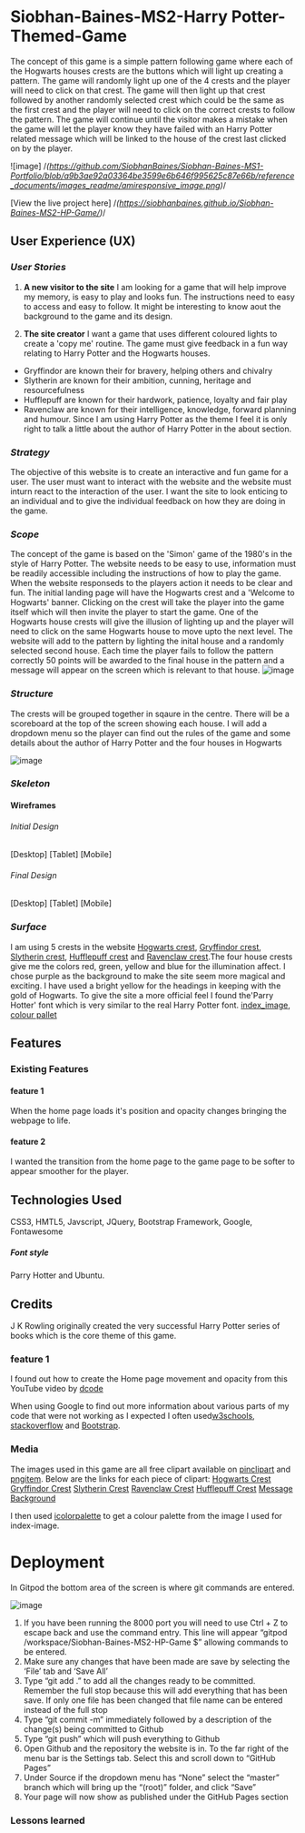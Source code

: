 # Siobhan-Baines-MS2-Harry Potter-Themed-Game

The concept of this game is a simple pattern following game where each of the Hogwarts houses crests are the buttons which will light up creating a pattern. 
The game will randomly light up one of the 4 crests and the player will need to click on that crest. The game will then light up that crest followed by another randomly selected crest which could be the same as the first crest and the player will need to click on the correct crests to follow the pattern. The game will continue until the visitor makes a mistake when the game will let the player know they have failed with an Harry Potter related message which will be linked to the house of the crest last clicked on by the player.
 

 ![image] /*(https://github.com/SiobhanBaines/Siobhan-Baines-MS1-Portfolio/blob/a9b3ae92a03364be3599e6b646f995625c87e66b/reference_documents/images_readme/amiresponsive_image.png)*/

[View the live project here] /*(https://siobhanbaines.github.io/Siobhan-Baines-MS2-HP-Game/)*/


## User Experience (UX)

### *User Stories*

1. **A new visitor to the site**
I am looking for a game that will help improve my memory, is easy to play and looks fun. The instructions need to easy to access and easy to follow. It might be interesting to know aout the background to the game and its design.
  
2. **The site creator**
I want a game that uses different coloured lights to create a 'copy me' routine. The game must give feedback in a fun way relating to Harry Potter and the Hogwarts houses. 
* Gryffindor are known their for bravery, helping others and chivalry
* Slytherin are known for their ambition, cunning, heritage and resourcefulness
* Hufflepuff are known for their hardwork, patience, loyalty and fair play
* Ravenclaw are known for their intelligence, knowledge, forward planning and humour.
Since I am using Harry Potter as the theme I feel it is only right to talk a little about the author of Harry Potter in the about section.



### *Strategy*
The objective of this website is to create an interactive and fun game for a user. The user must want to interact with the website and the website must inturn react to the interaction of the user. I want the site to look enticing to an individual and to give the individual feedback on how they are doing in the game.

### *Scope*
The concept of the game is based on the 'Simon' game of the 1980's in the style of Harry Potter. The website needs to be easy to use, information must be readily accessible including the instructions of how to play the game. When the website responseds to the players action it needs to be clear and fun. The initial landing page will have the Hogwarts crest and a 'Welcome to Hogwarts' banner. Clicking on the crest will take the player into the game itself which will then invite the player to start the game. One of the Hogwarts house crests will give the illusion of lighting up and the player will need to click on the same Hogwarts house to move upto the next level. The website will add to the pattern by lighting the inital house and a randomly selected second house. Each time the player fails to follow the pattern correctly 50 points will be awarded to the final house in the pattern and a message will appear on the screen which is relevant to that house. 
![image]()
### *Structure*
The crests will be grouped together in sqaure in the centre. There will be a scoreboard at the top of the screen showing each house. I will add a dropdown menu so the player can find out the rules of the game and some details about the author of Harry Potter and the four houses in Hogwarts

![image]()


### *Skeleton*
#### Wireframes
###### Initial Design
[Desktop]
[Tablet]
[Mobile]

###### Final Design
[Desktop]
[Tablet]
[Mobile]

### *Surface*
I am using 5 crests in the website [Hogwarts crest](), [Gryffindor crest](), [Slytherin crest](), [Hufflepuff crest]() and [Ravenclaw crest]().The four house crests give me the colors red, green, yellow and blue for the illumination affect. I chose purple as the background to make the site seem more magical and exciting. I have used a bright yellow for the headings in keeping with the gold of Hogwarts. To give the site a more official feel I found the'Parry Hotter' font which is very similar to the real Harry Potter font.
[index_image](), 
[colour pallet]()


## Features
### Existing Features
#### feature 1
When the home page loads it's position and opacity changes bringing the webpage to life. 
#### feature 2
I wanted the transition from the home page to the game page to be softer to appear smoother for the player.


## Technologies Used
CSS3, HMTL5, Javscript, JQuery, Bootstrap Framework, Google, Fontawesome



##### Font style
Parry Hotter and Ubuntu.

## Credits
J K Rowling originally created the very successful Harry Potter series of books which is the core theme of this game.
### feature 1
I found out how to create the Home page movement and opacity from this YouTube video by [dcode](https://www.youtube.com/watch?v=zWB219zf1og)


When using Google to find out more information about various parts of my code that were not working as I expected I often used[w3schools](https://www.w3schools.com/default.asp), [stackoverflow](https://stackoverflow.com/questions/tagged/html) and [Bootstrap](https://getbootstrap.com/docs/4.0/components/modal/).


### Media

The images used in this game are all free clipart available on [pinclipart](www.pinclipart.com) and [pngitem](www.pngitem.com). 
Below are the links for each piece of clipart:
[Hogwarts Crest](https://www.pngitem.com/middle/iJiiRhb_hogwarts-crest-transparent-background-hd-png-download/)
[Gryffindor Crest](https://www.pngitem.com/middle/mRxxbi_transparent-gryffindor-png-harry-potter-house-crests-png/)
[Slytherin Crest](https://www.pngitem.com/middle/iibxmTw_harry-potter-mug-slytherin-crest-png-download-slytherin/)
[Ravenclaw Crest](https://www.pngitem.com/middle/TRwmxT_crest-png-for-free-download-on-ravenclaw-hogwarts/)
[Hufflepuff Crest](https://www.pinclipart.com/pindetail/iTiJwxo_crest-banner-png-harry-potter-hufflepuff-crest-clipart/)
[Message Background](https://pxhere.com/en/photo/1370487)



I then used [icolorpalette](https://icolorpalette.com/) to get a colour palette from the image I used for index-image.

# Deployment
In Gitpod the bottom area of the screen is where git commands are entered.

![image]()

1.	If you have been running the 8000 port you will need to use Ctrl + Z to escape back and use the command entry. This line will appear “gitpod /workspace/Siobhan-Baines-MS2-HP-Game $” allowing commands to be entered.
2.	Make sure any changes that have been made are save by selecting the ‘File’ tab and ‘Save All’
3.	Type “git add .” to add all the changes ready to be committed. Remember the full stop because this will add everything that has been save. If only one file has been changed that file name can be entered instead of the full stop
4.	Type “git commit -m” immediately followed by a description of the change(s) being committed to Github 
5.	Type “git push” which will push everything to Github
6.	Open Github and the repository the website is in. To the far right of the menu bar is the Settings tab. Select this and scroll down to “GitHub Pages”
7.	Under Source if the dropdown menu has “None” select the “master” branch which will bring up the “(root)” folder, and click “Save”
8.	Your page will now show as published under the GitHub Pages section

### Lessons learned



